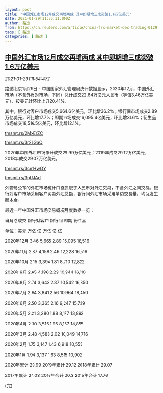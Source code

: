 ```yaml
---
layout: post
title: "中国外汇市场12月成交再增两成 其中即期增三成突破1.6万亿美元"
date: 2021-01-29T11:55:11.000Z
author: 路透
from: https://cn.reuters.com/article/china-frx-market-dec-trading-0129-idCNKBS29Y1EX
tags: [ 路透 ]
categories: [ 路透 ]
---
```

<!--1611921311000-->
[中国外汇市场12月成交再增两成 其中即期增三成突破1.6万亿美元](https://cn.reuters.com/article/china-frx-market-dec-trading-0129-idCNKBS29Y1EX)
------

<div>
<div><i>2021-01-29T11:54:47Z</i></div><p>路透北京1月29日 - 中国国家外汇管理局统计数据显示，2020年12月，中国外汇市场（不含外币对市场，下同）总计成交22.64万亿元人民币（等值3.46万亿美元），按美元计环比上升20.41%。</p><p>其中，银行对客户市场成交5,664.6亿美元，环比增36.2%；银行间市场成交2.89万亿美元，环比增17.7%；即期市场成交16,095.4亿美元，环比增31.6%；衍生品市场成交18,516.5亿美元，环比增12.1%。</p><p><a href="https://tmsnrt.rs/2MxErZC">tmsnrt.rs/2MxErZC</a></p><p><a href="https://tmsnrt.rs/3r2LGaO">tmsnrt.rs/3r2LGaO</a></p><p>2020年中国外汇市场累计成交29.99万亿美元；2019年成交29.12万亿美元，2018年成交29.07万亿美元。</p><p><a href="https://tmsnrt.rs/3cmHwGY">tmsnrt.rs/3cmHwGY</a></p><p><a href="https://tmsnrt.rs/3ptAlAd">tmsnrt.rs/3ptAlAd</a></p><p>外管局公布的外汇市场统计口径仅限于人民币对外汇交易，不含外汇之间交易。银行对客户市场采用客户买卖外汇总额，银行间外汇市场采用单边交易量，均为发生额本金。</p><p>最近一年中国外汇市场交易概况月度数据一览：</p><p>当月总成交 银行对客户 银行间 即期 衍生品</p><p>单位：美元 万亿 亿 万亿 亿 亿</p><p>2020年12月 3.46 5,665 2.89 16,095 18,516</p><p>2020年11月 2.87 4,158 2.46 12,228 16,516</p><p>2020年10月 2.15 3,394 1.81 8,710 12,822</p><p>2020年9月 2.65 4,186 2.23 10,344 16,110</p><p>2020年8月 2.74 3,643 2.37 10,542 16,850</p><p>2020年7月 2.94 3,841 2.56 10,964 18,450</p><p>2020年6月 2.50 3,365 2.16 9,247 15,729</p><p>2020年5月 2.21 3,280 1.88 8,177 13,892</p><p>2020年4月 2.30 3,515 1.95 8,167 14,855</p><p>2020年3月 2.48 4,588 2.02 10,049 14,716</p><p>2020年2月 1.75 3,147 1.43 6,918 10,555</p><p>2020年1月 1.94 3,137 1.63 8,515 10,902</p><p>2020年累计 29.99 2019年累计 29.12 2018年累计 29.07</p><p>2017年累计 24.08 2016年合计 20.3 2015年合计 17.76</p><p>(完)</p>
</div>
